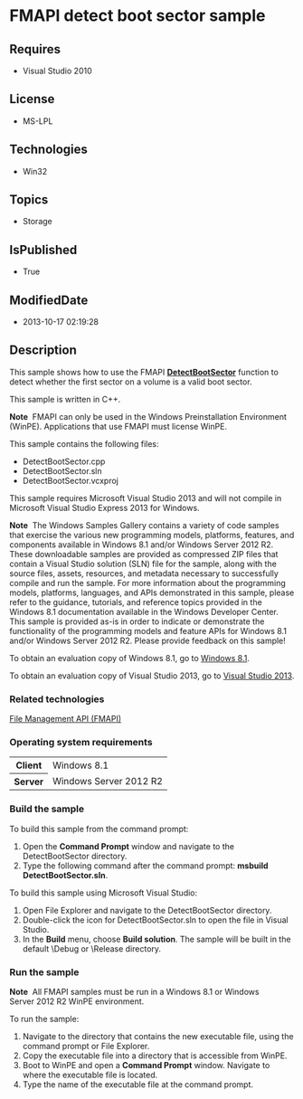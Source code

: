 # FMAPI detect boot sector sample
## Requires
* Visual Studio 2010
## License
* MS-LPL
## Technologies
* Win32
## Topics
* Storage
## IsPublished
* True
## ModifiedDate
* 2013-10-17 02:19:28
## Description

<div id="mainSection">
<p>This sample shows how to use the FMAPI <a href="http://msdn.microsoft.com/en-us/library/windows/desktop/dd239110">
<b>DetectBootSector</b></a> function to detect whether the first sector on a volume is a valid boot sector.
</p>
<p>This sample is written in C&#43;&#43;.</p>
<p class="note"><b>Note</b>&nbsp;&nbsp;FMAPI can only be used in the Windows Preinstallation Environment (WinPE). Applications that use FMAPI must license WinPE.
</p>
<p></p>
<p>This sample contains the following files:</p>
<ul>
<li>DetectBootSector.cpp </li><li>DetectBootSector.sln </li><li>DetectBootSector.vcxproj </li></ul>
<p></p>
<p>This sample requires Microsoft Visual Studio&nbsp;2013 and will not compile in Microsoft Visual Studio Express&nbsp;2013 for Windows.</p>
<p class="note"><b>Note</b>&nbsp;&nbsp;The Windows Samples Gallery contains a variety of code samples that exercise the various new programming models, platforms, features, and components available in Windows&nbsp;8.1 and/or Windows Server&nbsp;2012&nbsp;R2. These downloadable samples
 are provided as compressed ZIP files that contain a Visual Studio solution (SLN) file for the sample, along with the source files, assets, resources, and metadata necessary to successfully compile and run the sample. For more information about the programming
 models, platforms, languages, and APIs demonstrated in this sample, please refer to the guidance, tutorials, and reference topics provided in the Windows&nbsp;8.1 documentation available in the Windows Developer Center. This sample is provided as-is in order to
 indicate or demonstrate the functionality of the programming models and feature APIs for Windows&nbsp;8.1 and/or Windows Server&nbsp;2012&nbsp;R2. Please provide feedback on this sample!</p>
<p>To obtain an evaluation copy of Windows&nbsp;8.1, go to <a href="http://go.microsoft.com/fwlink/p/?linkid=301696">
Windows&nbsp;8.1</a>.</p>
<p>To obtain an evaluation copy of Visual Studio&nbsp;2013, go to <a href="http://go.microsoft.com/fwlink/p/?linkid=301697">
Visual Studio&nbsp;2013</a>.</p>
<h3>Related technologies</h3>
<a href="http://msdn.microsoft.com/en-us/library/windows/desktop/dd239113">File Management API (FMAPI)</a>
<h3>Operating system requirements</h3>
<table>
<tbody>
<tr>
<th>Client</th>
<td><dt>Windows&nbsp;8.1 </dt></td>
</tr>
<tr>
<th>Server</th>
<td><dt>Windows Server&nbsp;2012&nbsp;R2 </dt></td>
</tr>
</tbody>
</table>
<h3>Build the sample</h3>
<p>To build this sample from the command prompt:</p>
<ol>
<li>Open the <b>Command Prompt</b> window and navigate to the DetectBootSector directory.
</li><li>Type the following command after the command prompt: <b>msbuild DetectBootSector.sln</b>.
</li></ol>
<p></p>
<p>To build this sample using Microsoft Visual Studio:</p>
<ol>
<li>Open File Explorer and navigate to the DetectBootSector directory. </li><li>Double-click the icon for DetectBootSector.sln to open the file in Visual Studio.
</li><li>In the <b>Build</b> menu, choose <b>Build solution</b>. The sample will be built in the default \Debug or \Release directory.
</li></ol>
<p></p>
<h3>Run the sample</h3>
<p class="note"><b>Note</b>&nbsp;&nbsp;All FMAPI samples must be run in a Windows&nbsp;8.1 or Windows Server&nbsp;2012&nbsp;R2 WinPE environment.</p>
<p>To run the sample:</p>
<ol>
<li>Navigate to the directory that contains the new executable file, using the command prompt or File Explorer.
</li><li>Copy the executable file into a directory that is accessible from WinPE. </li><li>Boot to WinPE and open a <b>Command Prompt</b> window. Navigate to where the executable file is located.
</li><li>Type the name of the executable file at the command prompt. </li></ol>
<p></p>
</div>
